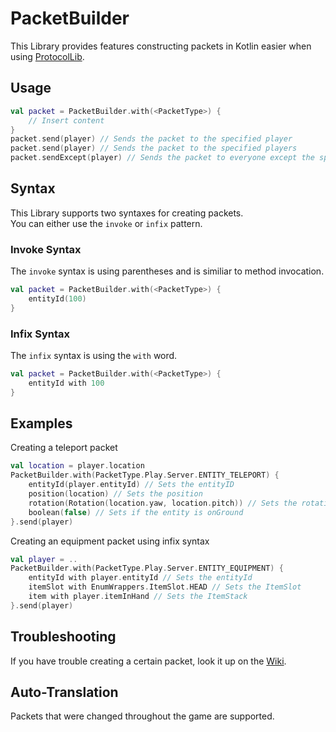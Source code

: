 # PacketBuilder
This Library provides features constructing packets in Kotlin easier when using [ProtocolLib](https://github.com/aadnk/ProtocolLib).

## Usage
```kotlin
val packet = PacketBuilder.with(<PacketType>) {
    // Insert content
}
packet.send(player) // Sends the packet to the specified player
packet.send(player) // Sends the packet to the specified players
packet.sendExcept(player) // Sends the packet to everyone except the specified player
```

## Syntax
This Library supports two syntaxes for creating packets.\
You can either use the `invoke` or `infix` pattern.

### Invoke Syntax
The `invoke` syntax is using parentheses and is similiar to method invocation.
```kotlin
val packet = PacketBuilder.with(<PacketType>) {
    entityId(100)
}
```
### Infix Syntax
The `infix` syntax is using the `with` word.
```kotlin
val packet = PacketBuilder.with(<PacketType>) {
    entityId with 100
}
```

## Examples

Creating a teleport packet
```kotlin
val location = player.location
PacketBuilder.with(PacketType.Play.Server.ENTITY_TELEPORT) {
    entityId(player.entityId) // Sets the entityID
    position(location) // Sets the position
    rotation(Rotation(location.yaw, location.pitch)) // Sets the rotation
    boolean(false) // Sets if the entity is onGround
}.send(player)
```

Creating an equipment packet using infix syntax
```kotlin
val player = ..
PacketBuilder.with(PacketType.Play.Server.ENTITY_EQUIPMENT) {
    entityId with player.entityId // Sets the entityId
    itemSlot with EnumWrappers.ItemSlot.HEAD // Sets the ItemSlot
    item with player.itemInHand // Sets the ItemStack
}.send(player)
```


## Troubleshooting
If you have trouble creating a certain packet, look it up on the [Wiki](https://wiki.vg/Protocol).


## Auto-Translation

Packets that were changed throughout the game are supported.
